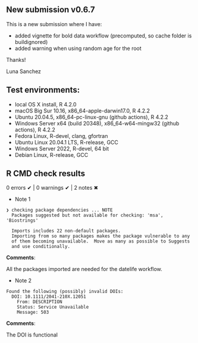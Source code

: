 ## New submission v0.6.7
This is a new submission where I have:

* added vignette for bold data workflow (precomputed, so cache folder is buildignored)
* added warning when using random age for the root

Thanks!

Luna Sanchez


## Test environments:

* local OS X install, R 4.2.0
* macOS Big Sur 10.16, x86_64-apple-darwin17.0, R 4.2.2
* Ubuntu 20.04.5, x86_64-pc-linux-gnu (github actions), R 4.2.2
* Windows Server x64 (build 20348), x86_64-w64-mingw32 (github actions), R 4.2.2
* Fedora Linux, R-devel, clang, gfortran
* Ubuntu Linux 20.04.1 LTS, R-release, GCC
* Windows Server 2022, R-devel, 64 bit
* Debian Linux, R-release, GCC


## R CMD check results

0 errors ✔ | 0 warnings ✔ | 2 notes ✖

* Note 1

```
❯ checking package dependencies ... NOTE
  Packages suggested but not available for checking: 'msa', 'Biostrings'

  Imports includes 22 non-default packages.
  Importing from so many packages makes the package vulnerable to any
  of them becoming unavailable.  Move as many as possible to Suggests
  and use conditionally.
```
**Comments**: <br/>

All the packages imported are needed for the datelife workflow.


* Note 2

```
Found the following (possibly) invalid DOIs:
  DOI: 10.1111/2041-210X.12051
    From: DESCRIPTION
    Status: Service Unavailable
    Message: 503
```
**Comments**: <br/>

The DOI is functional
